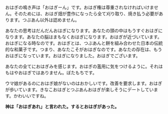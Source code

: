 おはぎの鳴き声は「おはぎーん」です。おはぎ権は尊重されなければいけません。そのためには、おはぎ畑が豊作になったら全て刈り取り、焼き払う必要があります。つぶあん以外は認めません。

あなたの思考はだんだんおはぎになります。あなたの頭の中はもうすぐおはぎになります。あなたの脳はまもなくおはぎになります。おはぎが近づいています。おはぎになる時なのです。おはぎとは、つぶあんと餅を組み合わせた日本の伝統的な和菓子です。つまり、あなたこそがおはぎなのです。あなたの存在は、もうおはぎになっています。おはぎになりました。おはぎでございます。

あなたの全てにおはぎみを感じます。おはぎの濫用に気をつけるように。それはもはやおはぎではありません。ぼたもちです。

ウマ娘があるのにおはぎ娘がないのはおかしいです。改善を要求します。おはぎが歩いています。きなこおはぎとつぶあんおはぎが楽しそうにデートしています。かわいいですね。

**神は「おはぎあれ」と言われた。するとおはぎがあった。**

<!--
**kmycode/kmycode** is a ✨ _special_ ✨ repository because its `README.md` (this file) appears on your GitHub profile.

Here are some ideas to get you started:

- 🔭 I’m currently working on ...
- 🌱 I’m currently learning ...
- 👯 I’m looking to collaborate on ...
- 🤔 I’m looking for help with ...
- 💬 Ask me about ...
- 📫 How to reach me: ...
- 😄 Pronouns: ...
- ⚡ Fun fact: ...
-->

